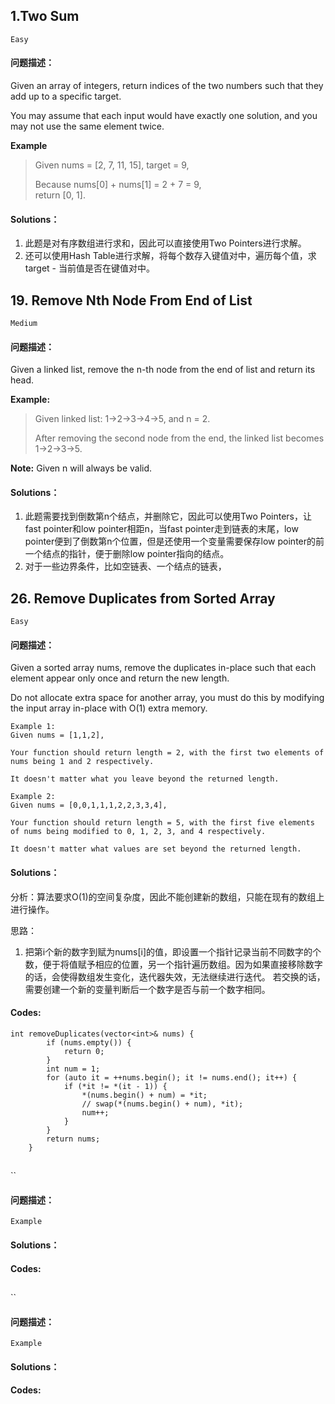 ## 1.Two Sum 
`Easy`

#### 问题描述：
Given an array of integers, return indices of the two numbers such that they add up to a specific target.

You may assume that each input would have exactly one solution, and you may not use the same element twice.

**Example**
> Given nums = [2, 7, 11, 15], target = 9,
>
> Because nums[0] + nums[1] = 2 + 7 = 9,  
> return [0, 1].

#### Solutions：
1. 此题是对有序数组进行求和，因此可以直接使用Two Pointers进行求解。
2. 还可以使用Hash Table进行求解，将每个数存入键值对中，遍历每个值，求target - 当前值是否在键值对中。


## 19. Remove Nth Node From End of List
`Medium`

#### 问题描述：
Given a linked list, remove the n-th node from the end of list and return its head.

**Example:**
> Given linked list: 1->2->3->4->5, and n = 2.
>
> After removing the second node from the end, the linked list becomes 1->2->3->5.

**Note:**
Given n will always be valid.

#### Solutions：
1. 此题需要找到倒数第n个结点，并删除它，因此可以使用Two Pointers，让fast pointer和low pointer相距n，当fast pointer走到链表的末尾，low pointer便到了倒数第n个位置，但是还使用一个变量需要保存low pointer的前一个结点的指针，便于删除low pointer指向的结点。
2. 对于一些边界条件，比如空链表、一个结点的链表，


## 26. Remove Duplicates from Sorted Array
`Easy`

#### 问题描述：
Given a sorted array nums, remove the duplicates in-place such that each element appear only once and return the new length.

Do not allocate extra space for another array, you must do this by modifying the input array in-place with O(1) extra memory.

```
Example 1:
Given nums = [1,1,2],

Your function should return length = 2, with the first two elements of nums being 1 and 2 respectively.

It doesn't matter what you leave beyond the returned length.
```

```
Example 2:
Given nums = [0,0,1,1,1,2,2,3,3,4],

Your function should return length = 5, with the first five elements of nums being modified to 0, 1, 2, 3, and 4 respectively.

It doesn't matter what values are set beyond the returned length.
```

#### Solutions：
分析：算法要求O(1)的空间复杂度，因此不能创建新的数组，只能在现有的数组上进行操作。

思路：
1. 把第i个新的数字到赋为nums[i]的值，即设置一个指针记录当前不同数字的个数，便于将值赋予相应的位置，另一个指针遍历数组。因为如果直接移除数字的话，会使得数组发生变化，迭代器失效，无法继续进行迭代。
若交换的话，需要创建一个新的变量判断后一个数字是否与前一个数字相同。

#### Codes:
```
int removeDuplicates(vector<int>& nums) {
        if (nums.empty()) {
            return 0;
        }
        int num = 1;
        for (auto it = ++nums.begin(); it != nums.end(); it++) {
            if (*it != *(it - 1)) {
                *(nums.begin() + num) = *it;
                // swap(*(nums.begin() + num), *it);
                num++;
            }
        }
        return nums;
    }
```

##
``

#### 问题描述：

```
Example 
```


#### Solutions：

#### Codes:


##
``

#### 问题描述：

```
Example 
```


#### Solutions：

#### Codes:
